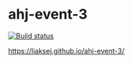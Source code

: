 # ahj-event-3

[![Build status](https://ci.appveyor.com/api/projects/status/99c3deem25ba3fxm?svg=true)](https://ci.appveyor.com/project/Liaksej/ahj-events-2)

https://liaksej.github.io/ahj-event-3/


